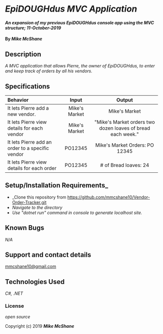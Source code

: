 # _EpiDOUGHdus MVC Application_

#### _An expansion of my previous EpiDOUGHdus console app using the MVC structure; 11-October-2019_

#### By _**Mike McShane**_

## Description

_A MVC application that allows Pierre, the owner of EpiDOUGHdus, to enter and keep track of orders by all his vendors._

## Specifications

| Behavior | Input | Output|
|:------|:---------:|:------:|
| It lets Pierre add a new vendor. | Mike's Market | Mike's Market |
| It lets Pierre view details for each vendor | Mike's Market | "Mike's Market orders two dozen loaves of bread each week." |
| It lets Pierre add an order to a specific vendor | PO12345 | Mike's Market Orders: PO 12345 |
| It lets Pierre view details for each order |PO12345 | # of Bread loaves: 24 |

## Setup/Installation Requirements_

* _Clone this repository from https://github.com/mmcshane10/Vendor-Order-Tracker.git
* _Navigate to the directory_
* _Use "dotnet run" command in console to generate localhost site._

## Known Bugs

_N/A_

## Support and contact details

mmcshane10@gmail.com

## Technologies Used

_C#, .NET_

### License

*open source*

Copyright (c) 2019 **_Mike McShane_**
